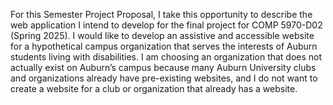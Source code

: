 For this Semester Project Proposal, I take this opportunity to describe the web application I intend to develop for the final project for COMP 5970-D02 (Spring 2025). I would like to develop an assistive and accessible website for a hypothetical campus organization that serves the interests of Auburn students living with disabilities. I am choosing an organization that does not actually exist on Auburn’s campus because many Auburn University clubs and organizations already have pre-existing websites, and I do not want to create a website for a club or organization that already has a website. 
